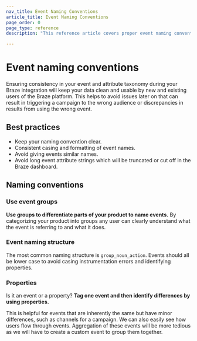 ```yaml
---
nav_title: Event Naming Conventions
article_title: Event Naming Conventions
page_order: 0
page_type: reference
description: "This reference article covers proper event naming conventions and best practices."

---
```


# Event naming conventions
Ensuring consistency in your event and attribute taxonomy during your Braze integration will keep your data clean and usable by new and existing users of the Braze platform. This helps to avoid issues later on that can result in triggering a campaign to the wrong audience or discrepancies in results from using the wrong event.

## Best practices
- Keep your naming convention clear.
- Consistent casing and formatting of event names.
- Avoid giving events similar names.
- Avoid long event attribute strings which will be truncated or cut off in the Braze dashboard.

## Naming conventions

### Use event groups

__Use groups to differentiate parts of your product to name events.__ By categorizing your product into groups any user can clearly understand what the event is referring to and what it does.

### Event naming structure

The most common naming structure is `group_noun_action`. Events should all be lower case to avoid casing instrumentation errors and identifying properties.

### Properties

Is it an event or a property? __Tag one event and then identify differences by using properties.__

This is helpful for events that are inherently the same but have minor differences, such as channels for a campaign. We can also easily see how users flow through events. Aggregation of these events will be more tedious as we will have to create a custom event to group them together.
